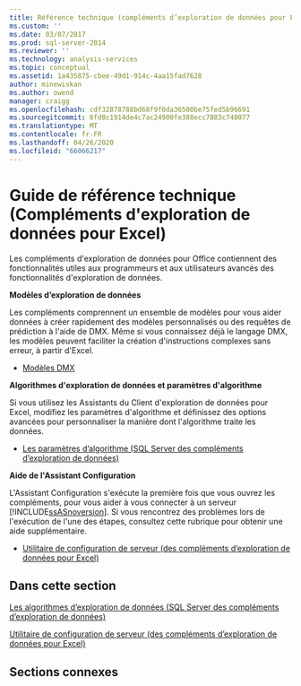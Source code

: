 ```yaml
---
title: Référence technique (compléments d’exploration de données pour Excel) | Microsoft Docs
ms.custom: ''
ms.date: 03/07/2017
ms.prod: sql-server-2014
ms.reviewer: ''
ms.technology: analysis-services
ms.topic: conceptual
ms.assetid: 1a435875-cbee-49d1-914c-4aa15fad7628
author: minewiskan
ms.author: owend
manager: craigg
ms.openlocfilehash: cdf32878788bd68f9f0da36500be75fed5b96691
ms.sourcegitcommit: 6fd8c1914de4c7ac24900fe388ecc7883c740077
ms.translationtype: MT
ms.contentlocale: fr-FR
ms.lasthandoff: 04/26/2020
ms.locfileid: "66066217"
---
```

# <a name="technical-reference-data-mining-add-ins-for-excel"></a>Guide de référence technique (Compléments d'exploration de données pour Excel)
  Les compléments d'exploration de données pour Office contiennent des fonctionnalités utiles aux programmeurs et aux utilisateurs avancés des fonctionnalités d'exploration de données.  
  
 **Modèles d’exploration de données**  
  
 Les compléments comprennent un ensemble de modèles pour vous aider données à créer rapidement des modèles personnalisés ou des requêtes de prédiction à l'aide de DMX. Même si vous connaissez déjà le langage DMX, les modèles peuvent faciliter la création d'instructions complexes sans erreur, à partir d'Excel.  
  
-   [Modèles DMX](dmx-templates.md)  
  
 **Algorithmes d'exploration de données et paramètres d'algorithme**  
  
 Si vous utilisez les Assistants du Client d'exploration de données pour Excel, modifiez les paramètres d'algorithme et définissez des options avancées pour personnaliser la manière dont l'algorithme traite les données.  
  
-   [Les paramètres d’algorithme &#40;SQL Server des compléments d’exploration de données&#41;](algorithm-parameters-sql-server-data-mining-add-ins.md)  
  
 **Aide de l'Assistant Configuration**  
  
 L'Assistant Configuration s'exécute la première fois que vous ouvrez les compléments, pour vous aider à vous connecter à un serveur [!INCLUDE[ssASnoversion](../includes/ssasnoversion-md.md)]. Si vous rencontrez des problèmes lors de l'exécution de l'une des étapes, consultez cette rubrique pour obtenir une aide supplémentaire.  
  
-   [Utilitaire de configuration de serveur &#40;des compléments d’exploration de données pour Excel&#41;](server-configuration-utility-data-mining-add-ins-for-excel.md)  
  
## <a name="in-this-section"></a>Dans cette section  
 [Les algorithmes d’exploration de données &#40;SQL Server des compléments d’exploration de données&#41;](data-mining-algorithms-sql-server-data-mining-add-ins.md)  
  
 [Utilitaire de configuration de serveur &#40;des compléments d’exploration de données pour Excel&#41;](server-configuration-utility-data-mining-add-ins-for-excel.md)  
  
## <a name="related-sections"></a>Sections connexes  
  
